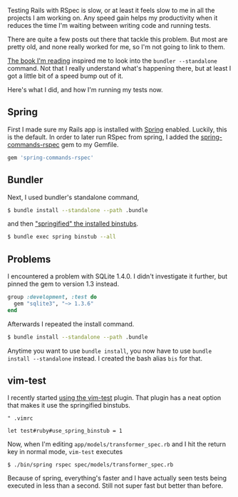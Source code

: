 <!--
.. title: Speeding up RSpec with bundler standalone and springified binstubs
.. slug: speeding-up-rspec-with-bundler-standalone-and-springified-binstubs
.. date: 2019-02-14 8:03:22 UTC+01:00
.. tags: rspec, rails, testing, bundler, vim, spring
.. category: 
.. link: 
.. description: 
.. type: text
-->

Testing Rails with RSpec is slow, or at least it feels slow to me in all the
projects I am working on. Any speed gain helps my productivity when it reduces
the time I'm waiting between writing code and running tests.

There are quite a few posts out there that tackle this problem. But most are pretty old, and none really worked for me, so I'm not going to link to them.

[The book I'm reading](https://www.amazon.de/Effective-Testing-RSpec-Build-Confidence/dp/1680501984) inspired me to look into the `bundler --standalone` command. Not that I really understand what's happening there, but at least I got a little bit of a speed bump out of it.

Here's what I did, and how I'm running my tests now.

## Spring
First I made sure my Rails app is installed with [Spring](https://github.com/rails/spring) enabled. Luckily, this is the default. In order to later run RSpec from spring, I added the [spring-commands-rspec](https://github.com/jonleighton/spring-commands-rspec) gem to my Gemfile.

```ruby
gem 'spring-commands-rspec'
```

## Bundler
Next, I used bundler's standalone command,

```bash
$ bundle install --standalone --path .bundle
```

and then ["springified" the installed binstubs](https://github.com/rails/spring#setup).

```bash
$ bundle exec spring binstub --all
```

## Problems
I encountered a problem with SQLite 1.4.0. I didn't investigate it further, but pinned the gem to version 1.3 instead.

```ruby
group :development, :test do
  gem "sqlite3", "~> 1.3.6"
end
```

Afterwards I repeated the install command.

```bash
$ bundle install --standalone --path .bundle
```

Anytime you want to use `bundle install`, you now have to use `bundle install --standalone` instead. I created the bash alias `bis` for that.

## vim-test
I recently started [using the vim-test](link://slug/running-rspec-with-a-single-keystroke-in-a-separate-tmux-session) plugin. That plugin has a neat option that makes it use the springified binstubs.


```vim
" .vimrc

let test#ruby#use_spring_binstub = 1
```

Now, when I'm editing `app/models/transformer_spec.rb` and I hit the return key in normal mode, `vim-test` executes

```shell
$ ./bin/spring rspec spec/models/transformer_spec.rb
```

Because of spring, everything's faster and I have actually seen tests being executed in less than a second. Still not super fast but better than before.

